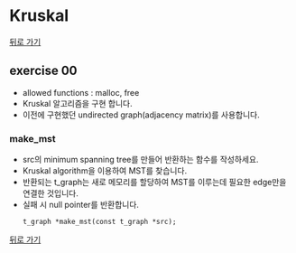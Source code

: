# Kruskal

[뒤로 가기](..)

## exercise 00
- allowed functions : malloc, free
- Kruskal 알고리즘을 구현 합니다.
- 이전에 구현했던 undirected graph(adjacency matrix)를 사용합니다.


### make_mst
- src의 minimum spanning tree를 만들어 반환하는 함수를 작성하세요.
- Kruskal algorithm을 이용하여 MST를 찾습니다.
- 반환되는 t_graph는 새로 메모리를 할당하여 MST를 이루는데 필요한 edge만을 연결한 것입니다.
- 실패 시 null pointer를 반환합니다.
	```
	t_graph *make_mst(const t_graph *src);
	```


[뒤로 가기](..)
